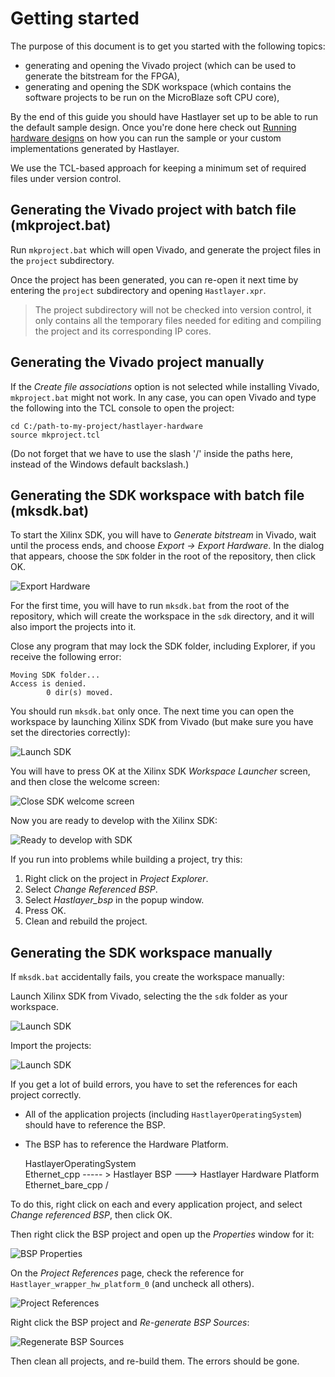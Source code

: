 # Getting started



The purpose of this document is to get you started with the following topics:

- generating and opening the Vivado project (which can be used to generate the bitstream for the FPGA),
- generating and opening the SDK workspace (which contains the software projects to be run on the MicroBlaze soft CPU core),

By the end of this guide you should have Hastlayer set up to be able to run the default sample design. Once you're done here check out [Running hardware designs](RunningHardwareDesigns.md) on how you can run the sample or your custom implementations generated by Hastlayer.

We use the TCL-based approach for keeping a minimum set of required files under version control.


## Generating the Vivado project with batch file (mkproject.bat)

Run `mkproject.bat` which will open Vivado, and generate the project files in the `project` subdirectory.

Once the project has been generated, you can re-open it next time by entering the `project` subdirectory and opening `Hastlayer.xpr`.

> The project subdirectory will not be checked into version control, it only contains all the temporary files needed for editing and compiling the project and its corresponding IP cores.


## Generating the Vivado project manually

If the *Create file associations* option is not selected while installing Vivado, `mkproject.bat` might not work. In any case, you can open Vivado and type the following into the TCL console to open the project:

    cd C:/path-to-my-project/hastlayer-hardware
    source mkproject.tcl

(Do not forget that we have to use the slash '/' inside the paths here, instead of the Windows default backslash.)


## Generating the SDK workspace with batch file (mksdk.bat)

To start the Xilinx SDK, you will have to *Generate bitstream* in Vivado, wait until the process ends, and choose *Export → Export Hardware*.
In the dialog that appears, choose the `SDK` folder in the root of the repository, then click OK.

![Export Hardware](Images/ExportHardwareToSDK.png)

For the first time, you will have to run `mksdk.bat` from the root of the repository, which will create the workspace in the `sdk` directory, and it will also import the projects into it.

Close any program that may lock the SDK folder, including Explorer, if you receive the following error:

    Moving SDK folder...
    Access is denied.
            0 dir(s) moved.

You should run `mksdk.bat` only once. The next time you can open the workspace by launching Xilinx SDK from Vivado (but make sure you have set the directories correctly):

![Launch SDK](Images/LaunchSDK.png)

You will have to press OK at the Xilinx SDK *Workspace Launcher* screen, and then close the welcome screen:

![Close SDK welcome screen](Images/CloseSDKWelcomeScreen.png)

Now you are ready to develop with the Xilinx SDK:

![Ready to develop with SDK](Images/SDKStandby.png)

If you run into problems while building a project, try this:
1. Right click on the project in *Project Explorer*.
2. Select *Change Referenced BSP*.
3. Select *Hastlayer_bsp* in the popup window.
4. Press OK.
5. Clean and rebuild the project.


## Generating the SDK workspace manually

If `mksdk.bat` accidentally fails, you create the workspace manually:

Launch Xilinx SDK from Vivado, selecting the the `sdk` folder as your workspace.

![Launch SDK](Images/LaunchSDK.png)

Import the projects:

![Launch SDK](Images/SDKImport.png)

If you get a lot of build errors, you have to set the references for each project correctly.

- All of the application projects (including `HastlayerOperatingSystem`) should have to reference the BSP.
- The BSP has to reference the Hardware Platform.


	HastlayerOperatingSystem  \
	Ethernet_cpp              ----- >  Hastlayer BSP ---> Hastlayer Hardware Platform
	Ethernet_bare_cpp         /

To do this, right click on each and every application project, and select *Change referenced BSP*, then click OK.

Then right click the BSP project and open up the *Properties* window for it:

![BSP Properties](Images/BSPPropertiesMenu.png)

On the *Project References* page, check the reference for `Hastlayer_wrapper_hw_platform_0` (and uncheck all others).

![Project References](Images/BSPProjectReferences.png)

Right click the BSP project and *Re-generate BSP Sources*:

![Regenerate BSP Sources](Images/RegenerateBSPSources.png)

Then clean all projects, and re-build them. The errors should be gone.